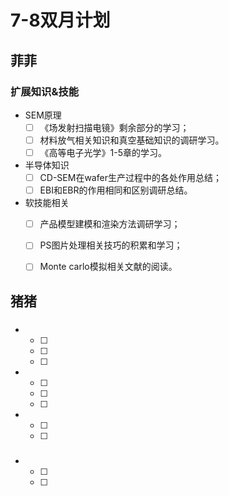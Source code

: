 # 7-8双月计划

## 菲菲

### 扩展知识&技能

- SEM原理
  - [ ] 《场发射扫描电镜》剩余部分的学习；
  - [ ] 材料放气相关知识和真空基础知识的调研学习。
  - [ ] 《高等电子光学》1-5章的学习。
- 半导体知识
  - [ ] CD-SEM在wafer生产过程中的各处作用总结；
  - [ ] EBI和EBR的作用相同和区别调研总结。
- 软技能相关
	- [ ] 产品模型建模和渲染方法调研学习；
	- [ ] PS图片处理相关技巧的积累和学习；
	- [ ] Monte carlo模拟相关文献的阅读。


## 猪猪

### 

- 
	- [ ] 
	- [ ] 
	- [ ] 

- 
	- [ ] 
	- [ ] 
	- [ ] 

- 
	- [ ] 
	- [ ] 

### 

- 
	- [ ] 
	- [ ] 


​	